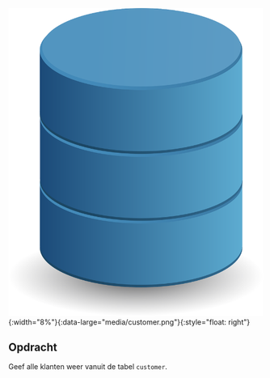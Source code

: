 ![database icon](media/database.png "DB"){:width="8%"}{:data-large="media/customer.png"}{:style="float: right"}

## Opdracht
Geef alle klanten weer vanuit de tabel `customer`.
